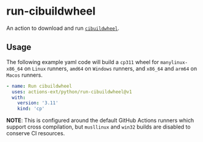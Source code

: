 # run-cibuildwheel
An action to download and run [`cibuildwheel`](https://cibuildwheel.readthedocs.io/en/stable/).

## Usage

The following example yaml code will build a `cp311` wheel for `manylinux-x86_64` on `Linux` runners, `amd64` on `Windows` runners, and `x86_64` and `arm64` on `Macos` runners.

```yaml
- name: Run cibuildwheel
  uses: actions-ext/python/run-cibuildwheel@v1
  with:
    version: '3.11'
    kind: 'cp'
```

**NOTE**: This is configured around the default GitHub Actions runners which support cross compilation, but `musllinux` and `win32` builds are disabled to conserve CI resources.

